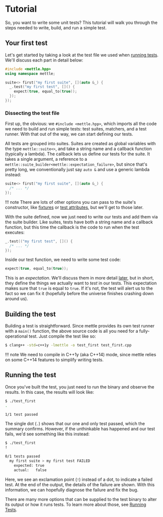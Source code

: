 # Tutorial

So, you want to write some unit tests? This tutorial will walk you through the
steps needed to write, build, and run a simple test.

## Your first test

Let's get started by taking a look at the test file we used when [running
tests](running-tests.md). We'll discuss each part in detail below:

```c++
#include <mettle.hpp>
using namespace mettle;

suite<> first("my first suite", [](auto &_) {
  _.test("my first test", []() {
    expect(true, equal_to(true));
  });
});
```

### Dissecting the test file

First up, the obvious: we `#include <mettle.hpp>`, which imports all the code we
need to build and run simple tests: test suites, matchers, and a test runner.
With that out of the way, we can start defining our tests.

All tests are grouped into suites. Suites are created as global variables with
the type `mettle::suite<>`, and take a string name and a callback function
(typically a lambda). The callback lets us define our tests for the suite. It
takes a single argument, a reference to a
`mettle::suite_builder<mettle::expectation_failure>`, but since that's pretty
long, we conventionally just say `auto &` and use a generic lambda instead:

```c++
suite<> first("my first suite", [](auto &_) {
  /* ... */
});
```

!!! note
    There are lots of other options you can pass to the suite's constructor,
    like [fixtures](writing-tests.md#fixtures) or [test
    attributes](writing-tests.md#test-attributes), but we'll get to those
    later.

With the suite defined, now we just need to write our tests and add them via
the suite builder. Like suites, tests have both a string name and a callback
function, but this time the callback is the code to run when the test executes:

```c++
_.test(("my first test", []() {
  /* ... */
});
```

Inside our test function, we need to write some test code:

```c++
expect(true, equal_to(true));
```

This is an *expectation*. We'll discuss them in more detail
[later](matchers.md), but in short, they define the things we actually want to
*test* in our tests. This expectation makes sure that `true` is equal to `true`.
If it's not, the test will alert us to the fact so we can fix it (hopefully
before the universe finishes crashing down around us).

## Building the test

Building a test is straightforward. Since mettle provides its own test runner
with a `main()` function, the above source code is all you need for a
fully-operational test. Just compile the test like so:

```sh
$ clang++ -std=c++1y -lmettle -o test_first test_first.cpp
```

!!! note
    We need to compile in C++1y (aka C++14) mode, since mettle relies on some
    C++14 features to simplify writing tests.

## Running the test

Once you've built the test, you just need to run the binary and observe the
results. In this case, the results will look like:

```sh
$ ./test_first
.

1/1 test passed
```

The single dot (`.`) shows that our one and only test passed, which the summary
confirms. However, if the unthinkable has happened and our test fails, we'd see
something like this instead:

```sh
$ ./test_first
!

0/1 tests passed
  my first suite > my first test FAILED
    expected: true
    actual:   false
```

Here, we see an exclamation point (`!`) instead of a dot, to indicate a failed
test. At the end of the output, the details of the failure are shown. With this
information, we can hopefully diagnose the failure and fix the bug.

There are many more options that can be supplied to the test binary to alter its
output or how it runs tests. To learn more about those, see [Running
Tests](running-tests.md).
